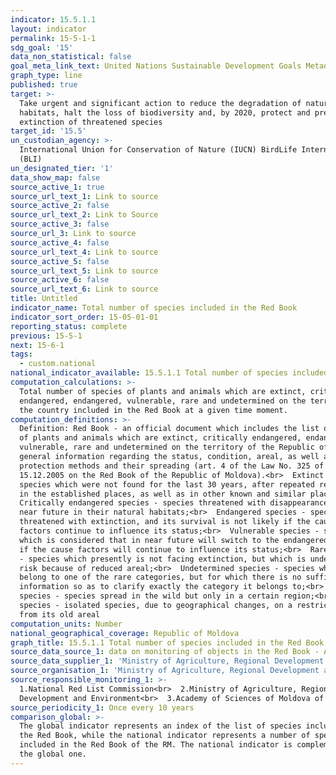 ```yaml
---
indicator: 15.5.1.1
layout: indicator
permalink: 15-5-1-1
sdg_goal: '15'
data_non_statistical: false
goal_meta_link_text: United Nations Sustainable Development Goals Metadata (PDF 440 KB)
graph_type: line
published: true
target: >-
  Take urgent and significant action to reduce the degradation of natural
  habitats, halt the loss of biodiversity and, by 2020, protect and prevent the
  extinction of threatened species
target_id: '15.5'
un_custodian_agency: >-
  International Union for Conservation of Nature (IUCN) BirdLife International
  (BLI)
un_designated_tier: '1'
data_show_map: false
source_active_1: true
source_url_text_1: Link to source
source_active_2: false
source_url_text_2: Link to Source
source_active_3: false
source_url_3: Link to source
source_active_4: false
source_url_text_4: Link to source
source_active_5: false
source_url_text_5: Link to source
source_active_6: false
source_url_text_6: Link to source
title: Untitled
indicator_name: Total number of species included in the Red Book
indicator_sort_order: 15-05-01-01
reporting_status: complete
previous: 15-5-1
next: 15-6-1
tags:
  - custom.national
national_indicator_available: 15.5.1.1 Total number of species included in the Red Book
computation_calculations: >-
  Total number of species of plants and animals which are extinct, critically
  endangered, endangered, vulnerable, rare and undetermined on the territory of
  the country included in the Red Book at a given time moment.
computation_definitions: >-
  Definition: Red Book - an official document which includes the list of species
  of plants and animals which are extinct, critically endangered, endangered,
  vulnerable, rare and undetermined on the territory of the Republic of Moldova,
  general information regarding the status, condition, areal, as well as their
  protection methods and their spreading (art. 4 of the Law No. 325 of
  15.12.2005 on the Red Book of the Republic of Moldova).<br>  Extinct species -
  species which were not found for the last 30 years, after repeated research,
  in the established places, as well as in other known and similar places;<br> 
  Critically endangered species - species threatened with disappearance in the
  near future in their natural habitats;<br>  Endangered species - species
  threatened with extinction, and its survival is not likely if the cause
  factors continue to influence its status;<br>  Vulnerable species - species
  which is considered that in near future will switch to the endangered species,
  if the cause factors will continue to influence its status;<br>  Rare species
  - species which presently is not facing extinction, but which is under the
  risk because of reduced areal;<br>  Undetermined species - species which
  belong to one of the rare categories, but for which there is no sufficient
  information so as to clarify exactly the category it belongs to;<br>  Endemic
  species - species spread in the wild but only in a certain region;<br>  Relict
  species - isolated species, due to geographical changes, on a restricted area
  from its old areal
computation_units: Number
national_geographical_coverage: Republic of Moldova
graph_title: 15.5.1.1 Total number of species included in the Red Book
source_data_source_1: data on monitoring of objects in the Red Book - ASM and MARDE
source_data_supplier_1: 'Ministry of Agriculture, Regional Development and Environment'
source_organisation_1: 'Ministry of Agriculture, Regional Development and Environment'
source_responsible_monitoring_1: >-
  1.National Red List Commission<br>  2.Ministry of Agriculture, Regional
  Development and Environment<br>  3.Academy of Sciences of Moldova of Moldova
source_periodicity_1: Once every 10 years
comparison_global: >-
  The global indicator represents an index of the list of species included in
  the Red Book, while the national indicator represents a number of species
  included in the Red Book of the RM. The national indicator is complementary to
  the global one.
---
```

